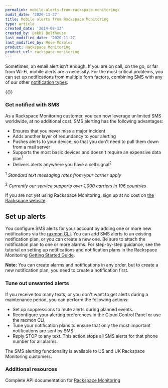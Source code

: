 ```yaml
---
permalink: mobile-alerts-from-rackspace-monitoring/
audit_date: '2020-11-27'
title: Mobile alerts from Rackspace Monitoring
type: article
created_date: '2014-08-13'
created_by: Bekki Bolthouse
last_modified_date: '2020-11-27'
last_modified_by: Rose Morales
product: Rackspace Monitoring
product_url: rackspace-monitoring
---
```


Sometimes, an email alert isn't enough. If you are on call, on the go, or far
from Wi-Fi, mobile alerts are a necessity. For the most critical problems, you
can set up notifications from multiple form factors, combining SMS with any of
our other [notification types](/support/how-to/rackspace-monitoring-checks-and-alarms/).

{{<image src="CMSMS1.png" alt="" title="">}}

### Get notified with SMS

As a Rackspace Monitoring customer, you can now leverage unlimited SMS
worldwide, at no additional cost. SMS alerting has the following advantages:

- Ensures that you never miss a major incident
- Adds another layer of redundancy to your alerting
- Pushes alerts to your device, so that you don't need to pull them down from a
  mail server
- Supports the most basic devices and doesn't require an expensive data
  plan<sup>1</sup>
- Delivers alerts anywhere you have a cell signal<sup>2</sup>

<sup>1</sup> *Standard text messaging rates from your carrier apply*

<sup>2</sup> *Currently our service supports over 1,000 carriers in 196
countries*

If you are not yet using Rackspace Monitoring, sign up at no cost on [the Rackspace website](https://cart.rackspace.com/cloud/?cp_id=cloud_monitoring).

## Set up alerts

You configure SMS alerts for your account by adding one or more new
notifications via the [raxmon CLI](/support/how-to/getting-started-with-rackspace-monitoring-cli). You can add
SMS alerts to an existing notification plan, or you can create a new one. Be
sure to attach the notification plan to one or more alarms. For step-by-step
guidance, see the tutorial on setting up notifications and notification plans in
the Rackspace Monitoring [Getting Started Guide](https://docs.rackspace.com/docs/rackspace-monitoring/v1/developer-guide/#document-api-operations/notifications-operations).

**Note:** You can create alarms and notifications in any order, but to create a
new notification plan, you need to create a notification first.

### Tune out unwanted alerts

If you receive too many texts, or you don't want to get alerts during a
maintenance period, you can perform the following actions:

- Set up suppressions to mute alerts during planned events.
- Reconfigure your alerting preferences in the Cloud Control Panel or use the
  raxmon CLI.
- Tune your notification plans to ensure that only the most important
  notifications are sent by SMS.
- Reply STOP to any text. This action stops all SMS alerts for that phone number
  for all alarms.

The SMS alerting functionality is available to US and UK Rackspace Monitoring
customers.

### Additional resources

Complete API documentation for [Rackspace Monitoring](https://docs.rackspace.com/docs/rackspace-monitoring/v1/developer-guide/#document-developer-guide)
